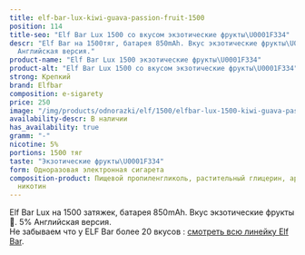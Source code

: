 ```yaml
---
title: elf-bar-lux-kiwi-guava-passion-fruit-1500
position: 114
title-seo: "Elf Bar Lux 1500 со вкусом экзотические фрукты\U0001F334"
descr: "Elf Bar на 1500тяг, батарея 850mAh. Вкус экзотические фрукты\U0001F334. 5%
  Английская версия."
product-name: "Elf Bar Lux 1500 экзотические фрукты\U0001F334"
product-alt: "Elf Bar Lux 1500 со вкусом экзотические фрукты\U0001F334"
strong: Крепкий
brand: Elfbar
composition: e-sigarety
price: 250
image: "/img/products/odnorazki/elf/1500/elfbar-lux-1500-kiwi-guava-passion-fruit.jpg"
availability-descr: В наличии
has_availability: true
gramm: "-"
nicotine: 5%
portions: 1500 тяг
taste: "Экзотические фрукты\U0001F334"
form: Одноразовая электронная сигарета
composition-product: Пищевой пропиленгликоль, растительный глицерин, ароматизатор,
  никотин
---
```


Elf Bar Lux на 1500 затяжек, батарея 850mAh. Вкус экзотические фрукты🌴. 5% Английская версия.<br>
Не забываем что у ELF Bar более 20 вкусов : [смотреть всю линейку Elf Bar](/elfbar).
